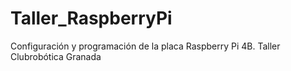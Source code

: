 # Taller_RaspberryPi
Configuración y programación de la placa Raspberry Pi 4B. Taller Clubrobótica Granada

